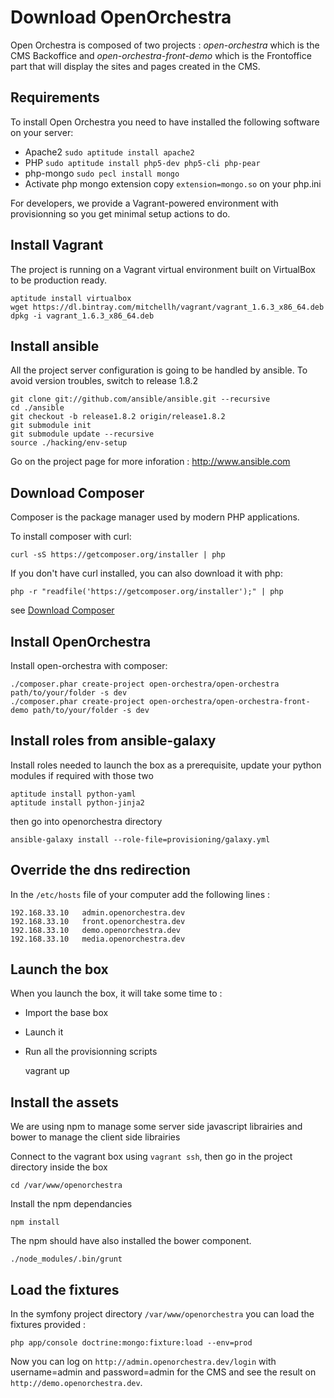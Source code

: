# Download OpenOrchestra

Open Orchestra is composed of two projects : _open-orchestra_ which is the CMS Backoffice and _open-orchestra-front-demo_ which is the Frontoffice part that will display the sites and pages created in the CMS.

## Requirements

To install Open Orchestra you need to have installed the following software on your server:

* Apache2 `sudo aptitude install apache2`
* PHP `sudo aptitude install php5-dev php5-cli php-pear`
* php-mongo  `sudo pecl install mongo`
* Activate php mongo extension copy `extension=mongo.so` on your php.ini

For developers, we provide a Vagrant-powered environment with provisionning so you get minimal setup actions to do.

## Install Vagrant
The project is running on a Vagrant virtual environment built on VirtualBox to be production ready.

    aptitude install virtualbox
    wget https://dl.bintray.com/mitchellh/vagrant/vagrant_1.6.3_x86_64.deb
    dpkg -i vagrant_1.6.3_x86_64.deb

## Install ansible
All the project server configuration is going to be handled by ansible.
To avoid version troubles, switch to release 1.8.2

    git clone git://github.com/ansible/ansible.git --recursive
    cd ./ansible
    git checkout -b release1.8.2 origin/release1.8.2
    git submodule init
    git submodule update --recursive
    source ./hacking/env-setup

Go on the project page for more inforation : http://www.ansible.com

## Download Composer
Composer is the package manager used by modern PHP applications.

To install composer with curl:

    curl -sS https://getcomposer.org/installer | php

If you don't have curl installed, you can also download it with php:

    php -r "readfile('https://getcomposer.org/installer');" | php

see [Download Composer](https://getcomposer.org/download/)

## Install OpenOrchestra
Install open-orchestra with composer:

    ./composer.phar create-project open-orchestra/open-orchestra path/to/your/folder -s dev
    ./composer.phar create-project open-orchestra/open-orchestra-front-demo path/to/your/folder -s dev

## Install roles from ansible-galaxy
Install roles needed to launch the box
as a prerequisite, update your python modules if required with those two

    aptitude install python-yaml
    aptitude install python-jinja2

then go into openorchestra directory

    ansible-galaxy install --role-file=provisioning/galaxy.yml

## Override the dns redirection
In the `/etc/hosts` file of your computer add the following lines :

    192.168.33.10   admin.openorchestra.dev
    192.168.33.10   front.openorchestra.dev
    192.168.33.10   demo.openorchestra.dev
    192.168.33.10   media.openorchestra.dev

## Launch the box
When you launch the box, it will take some time to :

* Import the base box
* Launch it
* Run all the provisionning scripts


    vagrant up

## Install the assets
We are using npm to manage some server side javascript librairies and bower to manage the client side librairies

Connect to the vagrant box using `vagrant ssh`, then go in the project directory inside the box

    cd /var/www/openorchestra

Install the npm dependancies

    npm install

The npm should have also installed the bower component.

    ./node_modules/.bin/grunt

## Load the fixtures
In the symfony project directory `/var/www/openorchestra` you can load the fixtures provided :

    php app/console doctrine:mongo:fixture:load --env=prod

Now you can log on `http://admin.openorchestra.dev/login` with username=admin and password=admin for the CMS and see the result on `http://demo.openorchestra.dev`.
